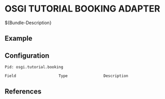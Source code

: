 # OSGI TUTORIAL BOOKING ADAPTER

${Bundle-Description}

## Example

## Configuration

	Pid: osgi.tutorial.booking
	
	Field					Type				Description
		
	
## References

